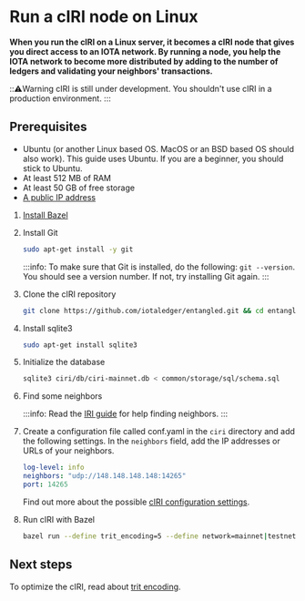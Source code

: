 # Run a cIRI node on Linux

**When you run the cIRI on a Linux server, it becomes a cIRI node that gives you direct access to an IOTA network. By running a node, you help the IOTA network to become more distributed by adding to the number of ledgers and validating your neighbors' transactions.**

:::warning:Warning
cIRI is still under development. You shouldn't use cIRI in a production environment.
:::

## Prerequisites

- Ubuntu (or another Linux based OS. MacOS or an BSD based OS should also work). This guide uses Ubuntu. If you are a beginner, you should stick to Ubuntu.
- At least 512 MB of RAM
- At least 50 GB of free storage
- [A public IP address](root://general/0.1/how-to-guides/expose-your-local-device.md)

1. [Install Bazel](https://docs.bazel.build/versions/master/install.html)

2. Install Git

     ```bash
    sudo apt-get install -y git
    ```
    :::info:
    To make sure that Git is installed, do the following: `git --version`. You should see a version number. If not, try installing Git again.
    :::

3. Clone the cIRI repository

    ```bash
    git clone https://github.com/iotaledger/entangled.git && cd entangled
    ```

4. Install sqlite3

    ```bash
    sudo apt-get install sqlite3
    ```

5. Initialize the database

    ```bash
    sqlite3 ciri/db/ciri-mainnet.db < common/storage/sql/schema.sql
    ```

6. Find some neighbors

    :::info:
    Read the [IRI guide](root://iri/0.1/how-to-guide/find-neighbor-iri-node.md) for help finding neighbors.
    :::

7. Create a configuration file called conf.yaml in the `ciri` directory and add the following settings. In the `neighbors` field, add the IP addresses or URLs of your neighbors.

    ```yaml
    log-level: info
    neighbors: "udp://148.148.148.148:14265"
    port: 14265
    ```

    Find out more about the possible [cIRI configuration settings](root://ciri/0.1/references/ciri-configuration-options.md).

8. Run cIRI with Bazel

    ```bash
    bazel run --define trit_encoding=5 --define network=mainnet|testnet -- ciri <configuration flags>
    ```

## Next steps

To optimize the cIRI, read about [trit encoding](root://ciri/0.1/references/trit-encoding.md).